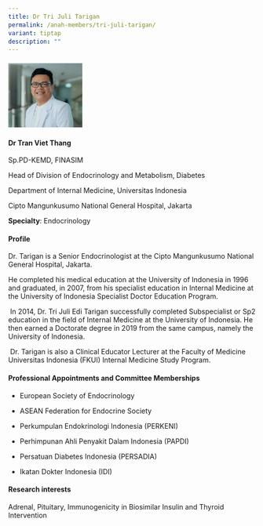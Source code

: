 ```yaml
---
title: Dr Tri Juli Tarigan
permalink: /anah-members/tri-juli-tarigan/
variant: tiptap
description: ""
---
```

<h4></h4>
<div class="isomer-image-wrapper">
<img style="width: 30%;" height="auto" width="100%" alt="" src="/images/ANAH ASEAN Network of Adrenal/Members/Tri_Juli_Tarigan.jpg">
</div>
<h4><strong>Dr Tran Viet Thang</strong></h4>
<p>Sp.PD-KEMD, FINASIM</p>
<p>Head of Division of Endocrinology and Metabolism, Diabetes</p>
<p>Department of Internal Medicine, Universitas Indonesia</p>
<p>Cipto Mangunkusumo National General Hospital, Jakarta</p>
<p><strong>Specialty</strong>: Endocrinology</p>
<p></p>
<h4><strong>Profile</strong></h4>
<p>Dr. Tarigan is a Senior Endocrinologist at the Cipto Mangunkusumo National
General Hospital, Jakarta.</p>
<p>He completed his medical education at the University of Indonesia in 1996
and graduated, in 2007, from his specialist education in Internal Medicine
at the University of Indonesia Specialist Doctor Education Program.&nbsp;</p>
<p>&nbsp;In 2014, Dr. Tri Juli Edi Tarigan successfully completed Subspecialist
or Sp2 education in the field of Internal Medicine at the University of
Indonesia. He then earned a Doctorate degree in 2019 from the same campus,
namely the University of Indonesia.</p>
<p>&nbsp;Dr. Tarigan is also a Clinical Educator Lecturer at the Faculty
of Medicine Universitas Indonesia (FKUI) Internal Medicine Study Program.</p>
<h4><strong>Professional Appointments and Committee Memberships</strong></h4>
<ul data-tight="true" class="tight">
<li>
<p>European Society of Endocrinology</p>
</li>
<li>
<p>ASEAN Federation for Endocrine Society</p>
</li>
<li>
<p>Perkumpulan Endokrinologi Indonesia (PERKENI)</p>
</li>
<li>
<p>Perhimpunan Ahli Penyakit Dalam Indonesia (PAPDI)</p>
</li>
<li>
<p>Persatuan Diabetes Indonesia (PERSADIA)</p>
</li>
<li>
<p>Ikatan Dokter Indonesia (IDI)</p>
</li>
</ul>
<h4><strong>Research interests</strong></h4>
<p>Adrenal, Pituitary, Immunogenicity in Biosimilar Insulin and Thyroid Intervention</p>